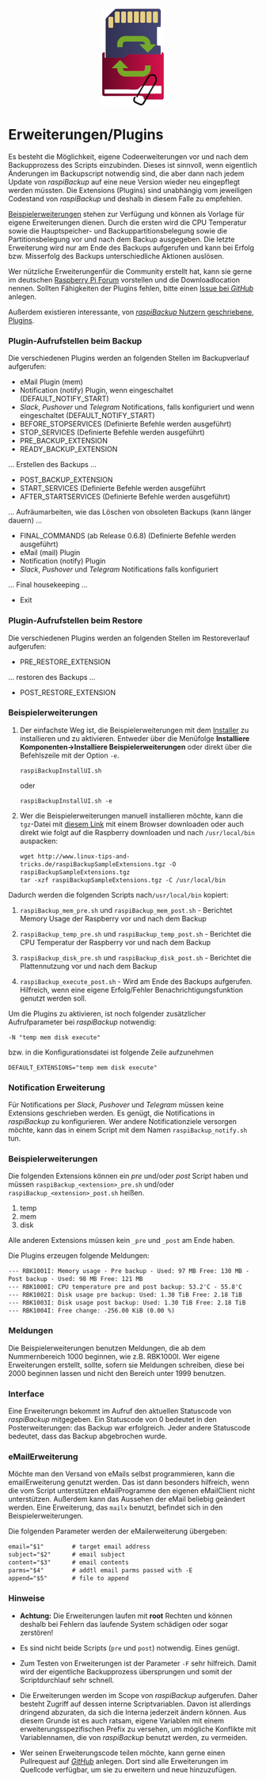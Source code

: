 <center>     <!-- The blank line before the image definition is required! -->

![Icon](images/icons/Icon_rot_blau_final_128.png)
</center>


# Erweiterungen/Plugins

Es besteht die Möglichkeit, eigene Codeerweiterungen vor und nach dem
Backupprozess des Scripts einzubinden. Dieses ist sinnvoll, wenn
eigentlich Änderungen im Backupscript notwendig sind, die aber dann
nach jedem Update von *raspiBackup* auf eine neue Version wieder neu
eingepflegt werden müssten. Die Extensions (Plugins) sind unabhängig vom
jeweiligen Codestand von *raspiBackup* und deshalb in diesem Falle zu
empfehlen.

[Beispielerweiterungen](https://github.com/framps/raspiBackup/tree/master/extensions)
stehen zur Verfügung und können als Vorlage für eigene Erweiterungen dienen.
Durch die ersten wird die CPU Temperatur sowie die Hauptspeicher- und
Backuppartitionsbelegung sowie die Partitionsbelegung vor
und nach dem Backup ausgegeben.
Die letzte Erweiterung wird nur am Ende des Backups aufgerufen und kann bei Erfolg
bzw. Misserfolg des Backups unterschiedliche Aktionen auslösen.

Wer nützliche Erweiterungenfür die Community erstellt hat, kann sie gerne im
deutschen [Raspberry Pi Forum](https://forum-raspberrypi.de/forum/board/164-raspibackup/) vorstellen und die Downloadlocation nennen.
Sollten Fähigkeiten der Plugins fehlen, bitte einen [Issue bei *GitHub*](https://github.com/framps/raspiBackup/issues) anlegen.

Außerdem existieren interessante, von
[*raspiBackup* Nutzern geschriebene, Plugins](https://github.com/framps/raspiBackup/tree/master/extensions_userprovided).


### Plugin-Aufrufstellen beim Backup

Die verschiedenen Plugins werden an folgenden Stellen im Backupverlauf
aufgerufen:

  - eMail Plugin (mem)
  - Notification (notify) Plugin, wenn eingeschaltet (DEFAULT_NOTIFY_START)
  - *Slack*, *Pushover* und *Telegram* Notifications, falls konfiguriert und wenn
    eingeschaltet (DEFAULT_NOTIFY_START)
  - BEFORE_STOPSERVICES (Definierte Befehle werden ausgeführt)
  - STOP_SERVICES (Definierte Befehle werden ausgeführt)
  - PRE_BACKUP_EXTENSION
  - READY_BACKUP_EXTENSION

... Erstellen des Backups ...

  - POST_BACKUP_EXTENSION
  - START_SERVICES (Definierte Befehle werden ausgeführt
  - AFTER_STARTSERVICES (Definierte Befehle werden ausgeführt)

... Aufräumarbeiten, wie das Löschen von obsoleten Backups (kann länger dauern) ...

  - FINAL_COMMANDS (ab Release 0.6.8) (Definierte Befehle werden ausgeführt)
  - eMail (mail) Plugin
  - Notification (notify) Plugin
  - *Slack*, *Pushover* und *Telegram* Notifications falls konfiguriert

... Final housekeeping ...

  - Exit



### Plugin-Aufrufstellen beim Restore

Die verschiedenen Plugins werden an folgenden Stellen im Restoreverlauf
aufgerufen:

  - PRE_RESTORE_EXTENSION

... restoren des Backups ...

  - POST_RESTORE_EXTENSION
 

### Beispielerweiterungen

1.  Der einfachste Weg ist, die Beispielerweiterungen mit dem [Installer](https://www.linux-tips-and-tricks.de/de/installation) zu
    installieren und zu aktivieren. Entweder über die Menüfolge
    **Installiere Komponenten-\>Installiere Beispielerweiterungen** oder
    direkt über die Befehlszeile mit der Option `-e`.

    ```
    raspiBackupInstallUI.sh
    ```

    oder
    ```
    raspiBackupInstallUI.sh -e
    ```

2.  Wer die Beispielerweiterungen manuell installieren möchte, kann die `tgz`-Datei mit
    [diesem Link](https://www.linux-tips-and-tricks.de/raspiBackupSampleExtensions.tgz) mit einem Browser downloaden
    oder auch direkt wie folgt auf die Raspberry downloaden und nach
    `/usr/local/bin` auspacken:

    ```
    wget http://www.linux-tips-and-tricks.de/raspiBackupSampleExtensions.tgz -O raspiBackupSampleExtensions.tgz
    tar -xzf raspiBackupSampleExtensions.tgz -C /usr/local/bin
    ```

Dadurch werden die folgenden Scripts nach`/usr/local/bin` kopiert:

1. `raspiBackup_mem_pre.sh` und `raspiBackup_mem_post.sh` -
   Berichtet Memory Usage der Raspberry vor und nach dem Backup

2. `raspiBackup_temp_pre.sh` und `raspiBackup_temp_post.sh` -
   Berichtet die CPU Temperatur der Raspberry vor und nach dem Backup

3. `raspiBackup_disk_pre.sh` und `raspiBackup_disk_post.sh` -
   Berichtet die Plattennutzung vor und nach dem Backup

4. `raspiBackup_execute_post.sh` - Wird am Ende des Backups aufgerufen.
   Hilfreich, wenn eine eigene Erfolg/Fehler Benachrichtigungsfunktion
   genutzt werden soll.


Um die Plugins zu aktivieren, ist noch folgender zusätzlicher
Aufrufparameter bei *raspiBackup* notwendig:

```
-N "temp mem disk execute"
```

bzw. in die Konfigurationsdatei ist folgende Zeile aufzunehmen

```
DEFAULT_EXTENSIONS="temp mem disk execute"
```

### Notification Erweiterung

Für Notifications per *Slack*, *Pushover* und *Telegram* müssen keine
Extensions geschrieben werden. Es genügt, die Notifications in *raspiBackup*
zu konfigurieren.
Wer andere Notificationziele versorgen möchte, kann das in einem Script
mit dem Namen `raspiBackup_notify.sh` tun.

### Beispielerweiterungen

Die folgenden Extensions können ein *pre* und/oder *post* Script haben und
müssen `raspiBackup_<extension>_pre.sh` und/oder
`raspiBackup_<extension>_post.sh` heißen.

  1.  temp
  2.  mem
  3.  disk

Alle anderen Extensions müssen kein `_pre` und `_post` am Ende haben.

Die Plugins erzeugen folgende Meldungen:

```
--- RBK1001I: Memory usage - Pre backup - Used: 97 MB Free: 130 MB - Post backup - Used: 98 MB Free: 121 MB
--- RBK1000I: CPU temperature pre and post backup: 53.2'C - 55.8'C
--- RBK1002I: Disk usage pre backup: Used: 1.30 TiB Free: 2.18 TiB
--- RBK1003I: Disk usage post backup: Used: 1.30 TiB Free: 2.18 TiB
--- RBK1004I: Free change: -256.00 KiB (0.00 %)
```

### Meldungen

Die Beispielerweiterungen benutzen Meldungen, die ab dem Nummernbereich 1000
beginnen, wie z.B. RBK1000I. Wer eigene Erweiterungen erstellt, sollte, sofern
sie Meldungen schreiben, diese bei 2000 beginnen lassen und nicht den
Bereich unter 1999 benutzen.

### Interface

Eine Erweiterungn bekommt im Aufruf den aktuellen Statuscode von *raspiBackup*
mitgegeben. Ein Statuscode von 0 bedeutet in den Posterweiterungen: das Backup
war erfolgreich. Jeder andere Statuscode bedeutet, dass das Backup
abgebrochen wurde.

### eMailErweiterung

Möchte man den Versand von eMails selbst programmieren, kann die emailErweiterung
genutzt werden.
Das ist dann besonders hilfreich, wenn die vom Script unterstützen eMailProgramme
den eigenen eMailClient nicht unterstützen.
Außerdem kann das Aussehen der eMail beliebig geändert werden.
Eine Erweiterung, das `mailx` benutzt, befindet sich in den Beispielerweiterungen.

Die folgenden Parameter werden der eMailerweiterung übergeben:

```
email="$1"        # target email address
subject="$2"      # email subject
content="$3"      # email contents
parms="$4"        # addtl email parms passed with -E
append="$5"       # file to append
```

### Hinweise

- **Achtung:** Die Erweiterungen laufen mit **root** Rechten und können
  deshalb bei Fehlern das laufende System schädigen oder sogar zerstören!

- Es sind nicht beide Scripts (`pre` und `post`) notwendig.
  Eines genügt.

- Zum Testen von Erweiterungen ist der Parameter `-F` sehr hilfreich.
  Damit wird der eigentliche Backupprozess übersprungen und somit der
  Scriptdurchlauf sehr schnell.

- Die Erweiterungen werden im Scope von *raspiBackup* aufgerufen. Daher besteht Zugriff
  auf dessen interne Scriptvariablen. Davon ist allerdings dringend abzuraten,
  da sich die Interna jederzeit ändern können. Aus diesem Grunde ist es auch
  ratsam, eigene Variablen mit einem erweiterungsspezifischen Prefix zu versehen,
  um mögliche Konflikte mit Variablennamen, die von *raspiBackup* benutzt werden,
  zu vermeiden.

- Wer seinen Erweiterungscode teilen möchte, kann gerne einen Pullrequest auf [*GitHub*](https://github.com/framps/raspiBackup) anlegen.
  Dort sind alle Erweiterungen im Quellcode verfügbar, um sie zu erweitern und
  neue hinzuzufügen.

[.status]: translated
[.source]: https://www.linux-tips-and-tricks.de/de/raspibackupcategoried/442-raspibackup-erweiterungen
[.source]: https://www.linux-tips-and-tricks.de/en/raspibackupcategorye/443-raspibackup-extensions
